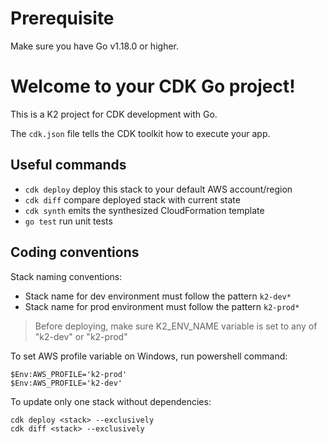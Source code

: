 # Prerequisite

Make sure you have Go v1.18.0 or higher.

# Welcome to your CDK Go project!

This is a K2 project for CDK development with Go.

The `cdk.json` file tells the CDK toolkit how to execute your app.

## Useful commands

 * `cdk deploy`      deploy this stack to your default AWS account/region
 * `cdk diff`        compare deployed stack with current state
 * `cdk synth`       emits the synthesized CloudFormation template
 * `go test`         run unit tests

## Coding conventions

Stack naming conventions:
* Stack name for dev environment must follow the pattern `k2-dev*`
* Stack name for prod environment must follow the pattern `k2-prod*`
> Before deploying, make sure K2_ENV_NAME variable is set to any of "k2-dev" or "k2-prod"

To set AWS profile variable on Windows, run powershell command:
```
$Env:AWS_PROFILE='k2-prod'
$Env:AWS_PROFILE='k2-dev'
```

To update only one stack without dependencies:
```
cdk deploy <stack> --exclusively
cdk diff <stack> --exclusively
```
